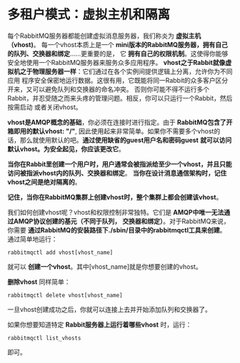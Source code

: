 多租户模式：虚拟主机和隔离
===================================================================
每个RabbitMQ服务器都能创建虚拟消息服务器，我们称炎为 **虚拟主机（vhost)**。
每一个vhost本质上是一个 **mini版本的RabbitMQ服务器，拥有自己的队列、交换器和绑定**......更重要的是，
它 **拥有自己的权限机制**。这使得你能够安全地使用一个RabbitMQ服务器来服务众多应用程序。
**vhost之于Rabbit就像虚拟机之于物理服务器一样**：它们通过在各个实例间提供逻辑上分离，允许你为不同应用
程序安全保密地运行数据。这很有用，它既能将同一Rabbit的众多客户区分开来，又可以避免队列和交换器的命名冲突。
否则你可能不得不运行多个Rabbit，并忍受随之而来头疼的管理问题。相反，你可以只运行一个Rabbit，然后按需启动
或者关闭vhost。

**vhost是AMQP概念的基础**，你必须在连接时进行指定。由于 **RabbitMQ包含了开箱即用的默认vhost: "/"**,
因此使用起来非常简单。如果你不需要多个vhost的话，那么就使用默认的吧。**通过使用缺省的guest用户名和密码guest**
**就可以访问默认vhost。为安全起见，你应该更改它**。

**当你在Rabbit里创建一个用户时，用户通常会被指派给至少一个vhost，并且只能访问被指派vhost内的队列、交换器和绑定**。
**当你在设计消息通信架构时，记住vhost之间是绝对隔离的**。

**记住，当你在RabbitMQ集群上创建vhost时，整个集群上都会创建该vhost**。

我们如何创建vhost呢？vhost和权限控制非常独特。它们是 **AMQP中唯一无法通过AMQP协议创建的基元（不同于队列，**
**交换器和绑定）**。对于RabbitMQ来说，你需要 **通过RabbitMQ的安装路径下./sbin/目录中的rabbitmqctl工具来创建**。
通过简单地运行：
```
rabbitmqctl add vhost[vhost_name]
```
就可以 **创建一个vhost**。其中[vhost_name]就是你想要创建的vhost。

**删除vhost** 同样简单：
```
rabbitmqctl delete vhost[vhost_name]
```
一旦vhost创建成功之后，你就可以连接上去并开始添加队列和交换器了。

如果你想要知道特定 **Rabbit服务器上运行着哪些vhost** 时，运行：
```
rabbitmqctl list_vhosts
```
即可。
